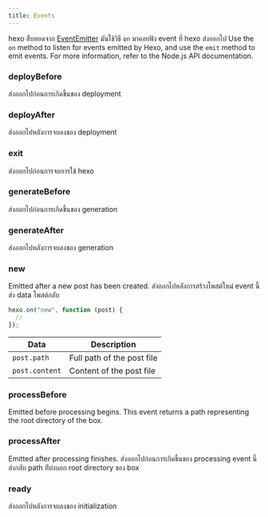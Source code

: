 ```yaml
---
title: Events
---
```


hexo สืบทอดจาก [EventEmitter][] มันใช้วิธี `on` มาคอยฟัง event ที่ hexo ส่งออกไป Use the `on` method to listen for events emitted by Hexo, and use the `emit` method to emit events. For more information, refer to the Node.js API documentation.

### deployBefore

ส่งออกไปก่อนการเกิดขึ้นของ deployment

### deployAfter

ส่งออกไปหลังการจบลงของ deployment

### exit

ส่งออกไปก่อนการจบการใช้ hexo

### generateBefore

ส่งออกไปก่อนการเกิดขึ้นของ generation

### generateAfter

ส่งออกไปหลังการจบลงของ generation

### new

Emitted after a new post has been created. ส่งออกไปหลังการสร้างโพสต์ใหม่ event นี้ส่ง data โพสต์กลับ

```js
hexo.on("new", function (post) {
  //
});
```

| Data           | Description                |
| -------------- | -------------------------- |
| `post.path`    | Full path of the post file |
| `post.content` | Content of the post file   |

### processBefore

Emitted before processing begins. This event returns a path representing the root directory of the box.

### processAfter

Emitted after processing finishes. ส่งออกไปก่อนการเกิดขึ้นของ processing event นี้ส่งกลับ path ท่ีบ่งบอก root directory ของ box

### ready

ส่งออกไปหลังการจบลงของ initialization

[EventEmitter]: https://nodejs.org/dist/latest/docs/api/events.html
